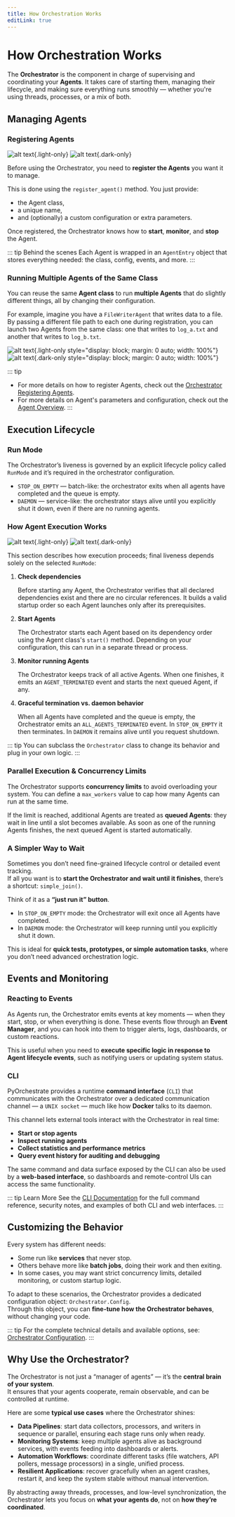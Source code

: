 ```yaml
---
title: How Orchestration Works
editLink: true
---
```


# How Orchestration Works

The **Orchestrator** is the component in charge of supervising and coordinating your **Agents**. It takes care of starting them, managing their lifecycle, and making sure everything runs smoothly — whether you're using threads, processes, or a mix of both.


## Managing Agents

### Registering Agents

![alt text](./reg_l.svg){.light-only}
![alt text](./reg_d.svg){.dark-only}

Before using the Orchestrator, you need to **register the Agents** you want it to manage.

This is done using the `register_agent()` method. You just provide:

- the Agent class,
- a unique name,
- and (optionally) a custom configuration or extra parameters.

Once registered, the Orchestrator knows how to **start**, **monitor**, and **stop** the Agent.

::: tip Behind the scenes
Each Agent is wrapped in an `AgentEntry` object that stores everything needed: the class, config, events, and more.
:::

### Running Multiple Agents of the Same Class

You can reuse the same **Agent class** to run **multiple Agents** that do slightly different things, all by changing their configuration.

For example, imagine you have a `FileWriterAgent` that writes data to a file. By passing a different file path to each one during registration, you can launch two Agents from the same class: one that writes to `log_a.txt` and another that writes to `log_b.txt`.

![alt text](./multi_l.svg){.light-only style="display: block; margin: 0 auto; width: 100%"}
![alt text](./multi_d.svg){.dark-only style="display: block; margin: 0 auto; width: 100%"}

::: tip
- For more details on how to register Agents, check out the [Orchestrator Registering Agents](../../orchestrator/index.md#registering-agents).
- For more details on Agent's parameters and configuration, check out the [Agent Overview](../../agents/index.md#overview).
:::

## Execution Lifecycle

### Run Mode

The Orchestrator’s liveness is governed by an explicit lifecycle policy called `RunMode` and it’s required in the orchestrator configuration.

- `STOP_ON_EMPTY` — batch-like: the orchestrator exits when all agents have completed and the queue is empty.
- `DAEMON` — service-like: the orchestrator stays alive until you explicitly shut it down, even if there are no running agents.

### How Agent Execution Works

![alt text](./execution_l.svg){.light-only}
![alt text](./execution_d.svg){.dark-only}

This section describes how execution proceeds; final liveness depends solely on the selected `RunMode`:

1. **Check dependencies**  

   Before starting any Agent, the Orchestrator verifies that all declared dependencies exist and there are no circular references. It builds a valid startup order so each Agent launches only after its prerequisites.

2. **Start Agents**

    The Orchestrator starts each Agent based on its dependency order using the Agent class's `start()` method. Depending on your configuration, this can run in a separate thread or process.

3. **Monitor running Agents**  

   The Orchestrator keeps track of all active Agents. When one finishes, it emits an `AGENT_TERMINATED` event and starts the next queued Agent, if any.

4. **Graceful termination vs. daemon behavior**  

   When all Agents have completed and the queue is empty, the Orchestrator emits an `ALL_AGENTS_TERMINATED` event. In `STOP_ON_EMPTY` it then terminates. In `DAEMON` it remains alive until you request shutdown.

::: tip
You can subclass the `Orchestrator` class to change its behavior and plug in your own logic.
:::

### Parallel Execution & Concurrency Limits

The Orchestrator supports **concurrency limits** to avoid overloading your system. You can define a `max_workers` value to cap how many Agents can run at the same time.

If the limit is reached, additional Agents are treated as **queued Agents**: they wait in line until a slot becomes available. As soon as one of the running Agents finishes, the next queued Agent is started automatically.

### A Simpler Way to Wait

Sometimes you don’t need fine-grained lifecycle control or detailed event tracking.  
If all you want is to **start the Orchestrator and wait until it finishes**, there’s a shortcut: `simple_join()`.

Think of it as a **“just run it” button**.  

- In `STOP_ON_EMPTY` mode: the Orchestrator will exit once all Agents have completed.  
- In `DAEMON` mode: the Orchestrator will keep running until you explicitly shut it down.  

This is ideal for **quick tests, prototypes, or simple automation tasks**, where you don’t need advanced orchestration logic.  

## Events and Monitoring

### Reacting to Events

As Agents run, the Orchestrator emits events at key moments — when they start, stop, or when everything is done. These events flow through an **Event Manager**, and you can hook into them to trigger alerts, logs, dashboards, or custom reactions.

This is useful when you need to **execute specific logic in response to Agent lifecycle events**, such as notifying users or updating system status.

### CLI

PyOrchestrate provides a runtime **command interface** (`CLI`) that communicates with the Orchestrator over a dedicated communication channel — a `UNIX socket` — much like how **Docker** talks to its daemon.  

This channel lets external tools interact with the Orchestrator in real time:  

- **Start or stop agents**  
- **Inspect running agents**  
- **Collect statistics and performance metrics**  
- **Query event history for auditing and debugging**  

The same command and data surface exposed by the CLI can also be used by a **web-based interface**, so dashboards and remote-control UIs can access the same functionality. 

::: tip Learn More
See the [CLI Documentation](/cli/) for the full command reference, security notes, and examples of both CLI and web interfaces.
:::

## Customizing the Behavior

Every system has different needs:  
- Some run like **services** that never stop.  
- Others behave more like **batch jobs**, doing their work and then exiting.  
- In some cases, you may want strict concurrency limits, detailed monitoring, or custom startup logic.  

To adapt to these scenarios, the Orchestrator provides a dedicated configuration object: `Orchestrator.Config`.  
Through this object, you can **fine-tune how the Orchestrator behaves**, without changing your code.  

::: tip
For the complete technical details and available options, see:  
[Orchestrator Configuration](../../orchestrator/index.md#configuration).
:::


## Why Use the Orchestrator?

The Orchestrator is not just a “manager of agents” — it’s the **central brain of your system**.  
It ensures that your agents cooperate, remain observable, and can be controlled at runtime.  

Here are some **typical use cases** where the Orchestrator shines:

- **Data Pipelines**: start data collectors, processors, and writers in sequence or parallel, ensuring each stage runs only when ready.  
- **Monitoring Systems**: keep multiple agents alive as background services, with events feeding into dashboards or alerts.  
- **Automation Workflows**: coordinate different tasks (file watchers, API pollers, message processors) in a single, unified process.  
- **Resilient Applications**: recover gracefully when an agent crashes, restart it, and keep the system stable without manual intervention.  

By abstracting away threads, processes, and low-level synchronization, the Orchestrator lets you focus on **what your agents do**, not on **how they’re coordinated**.  